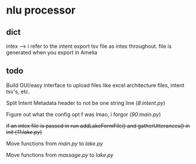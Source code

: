 # nlu processor

## dict 

intex --> i refer to the intent export tsv file as intex throughout. file is generated when you export in Amelia


## todo
Build GUI/easy interface to upload files like excel architecture files, intent tsv's, etc.

Split Intent Metadata header to not be one string line (*8:intent.py*)

Figure out what the config opt f was lmao, i forgor (*90:main.py*)

~~if an intex file is passed in run addLakeFormFile() and gatherUtterances() in init (*11:lake.py*)~~

Move functions from *main.py* to *lake.py*

Move functions from *massage.py* to *lake.py*